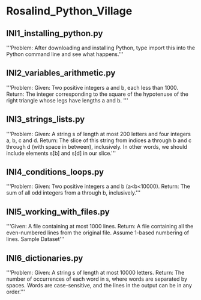 # Rosalind_Python_Village
## INI1_installing_python.py
'''Problem: After downloading and installing Python, type import this into the Python command line and see what happens.'''
## INI2_variables_arithmetic.py
'''Problem: Given: Two positive integers a and b, each less than 1000.
Return: The integer corresponding to the square of the hypotenuse of the right triangle whose legs have lengths a
and b.
'''
## INI3_strings_lists.py
'''Problem: Given: A string s of length at most 200 letters and four integers a, b, c and d.
Return: The slice of this string from indices a
through b and c through d (with space in between), inclusively. In other words, we should include elements s[b] and s[d]
in our slice.'''
## INI4_conditions_loops.py
'''Problem: Given: Two positive integers a and b (a<b<10000).
Return: The sum of all odd integers from a
through b, inclusively.'''
## INI5_working_with_files.py
'''Given: A file containing at most 1000 lines.
Return: A file containing all the even-numbered lines from the original file. Assume 1-based numbering of lines.
Sample Dataset'''
## INI6_dictionaries.py
'''Problem: Given: A string s of length at most 10000 letters. Return: The number of occurrences of each word in s, where words are separated by spaces. Words are case-sensitive, and the lines in the output can be in any order.'''
